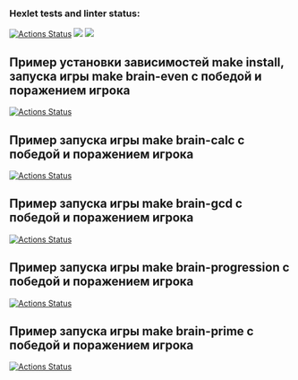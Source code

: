 ### Hexlet tests and linter status:
[![Actions Status](https://github.com/Mikhail325/php-project-45/workflows/hexlet-check/badge.svg)](https://github.com/Mikhail325/php-project-45/actions)
<a href="https://codeclimate.com/github/Mikhail325/php-project-45/maintainability"><img src="https://api.codeclimate.com/v1/badges/de20e2d18547dd216550/maintainability" /></a>
<a href="https://codeclimate.com/github/Mikhail325/php-project-45/test_coverage"><img src="https://api.codeclimate.com/v1/badges/de20e2d18547dd216550/test_coverage" /></a>

## Пример установки зависимостей make install, запуска игры make brain-even с победой и поражением игрока
[![Actions Status][def]][def]
## Пример запуска игры make brain-calc с победой и поражением игрока
[![Actions Status][def2]][def2]
## Пример запуска игры make brain-gcd с победой и поражением игрока
[![Actions Status][def3]][def3]
## Пример запуска игры make brain-progression с победой и поражением игрока
[![Actions Status][def4]][def4]
## Пример запуска игры make brain-prime с победой и поражением игрока
[![Actions Status][def5]][def5]

[def]: https://asciinema.org/a/JYMovo1BJIXMEl7r6n29QTmgj
[def2]: https://asciinema.org/a/HCXK59l8vtcC7yb9EeMDZtB6D
[def3]: https://asciinema.org/a/SLPMwKHWx6TKRLWYSwzPga9Qg
[def4]: https://asciinema.org/a/dHVHiMf4ogxJodtpyxgfc5XwG
[def5]: https://asciinema.org/a/cx3XWNGBb96wNrv6gNv4uOMiB